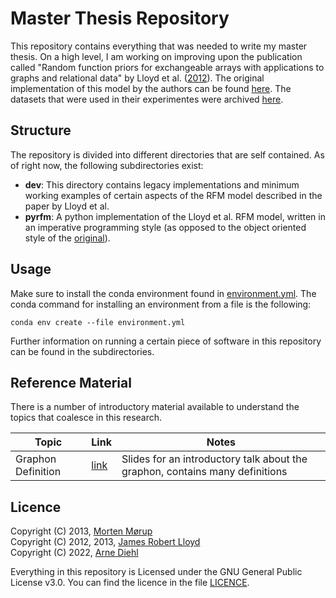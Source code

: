 # Master Thesis Repository
This repository contains everything that was needed to write my master thesis. On a high level, I am working on improving upon the publication called "Random function priors for exchangeable arrays with applications to graphs and relational data" by Lloyd et al. ([2012](https://proceedings.nips.cc/paper/2012/hash/df6c9756b2334cc5008c115486124bfe-Abstract.html)). The original implementation of this model by the authors can be found [here](https://github.com/adiehl96/BasicRFM). The datasets that were used in their experimentes were archived [here](https://github.com/adiehl96/Network-Science-Datasets).

## Structure
The repository is divided into different directories that are self contained. As of right now, the following subdirectories exist:
* **dev**: This directory contains legacy implementations and minimum working examples of certain aspects of the RFM model described in the paper by Lloyd et al.
* **pyrfm**: A python implementation of the Lloyd et al. RFM model, written in an imperative programming style (as opposed to the object oriented style of the [original](https://github.com/adiehl96/BasicRFM)).

## Usage

Make sure to install the conda environment found in [environment.yml](./environment.yml). The conda command for installing an environment from a file is the following:
```
conda env create --file environment.yml
```
Further information on running a certain piece of software in this repository can be found in the subdirectories.

## Reference Material
There is a number of introductory material available to understand the topics that coalesce in this research.

|Topic|Link|Notes|
|---|---|---|
|Graphon Definition|[link](https://nkeriven.github.io/files/tuto_graphon.pdf)|Slides for an introductory talk about the graphon, contains many definitions|

## Licence
Copyright (C) 2013, [Morten Mørup](http://www.mortenmorup.dk/)<br>
Copyright (C) 2012, 2013, [James Robert Lloyd](https://github.com/jamesrobertlloyd)<br>
Copyright (C) 2022, [Arne Diehl](https://github.com/adiehl96)


Everything in this repository is Licensed under the GNU General Public License v3.0. You can find the licence in the file [LICENCE](./LICENSE).
